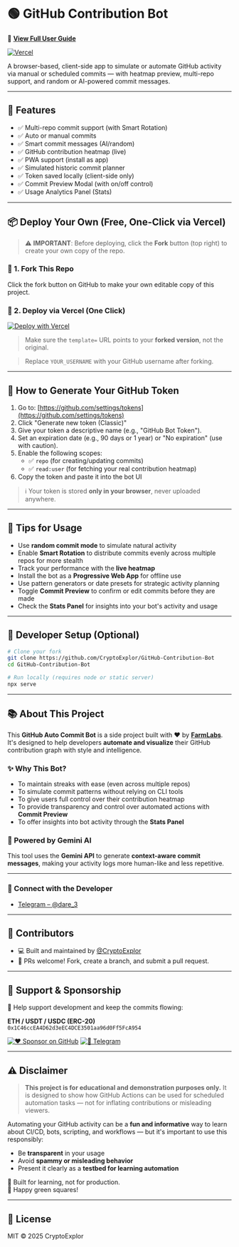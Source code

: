 # 🟢 GitHub Contribution Bot

📘 [**View Full User Guide**](https://githubbot-html.vercel.app/guide.html)

[![Vercel](https://vercelbadge.vercel.app/api/CryptoExplor/GitHub-Contribution-Bot)](https://github.com/CryptoExplor/GitHub-Contribution-Bot)

A browser-based, client-side app to simulate or automate GitHub activity via manual or scheduled commits — with heatmap preview, multi-repo support, and random or AI-powered commit messages.

---

## 🚀 Features

- ✅ Multi-repo commit support (with Smart Rotation)
- ✅ Auto or manual commits
- ✅ Smart commit messages (AI/random)
- ✅ GitHub contribution heatmap (live)
- ✅ PWA support (install as app)
- ✅ Simulated historic commit planner
- ✅ Token saved locally (client-side only)
- ✅ Commit Preview Modal (with on/off control)
- ✅ Usage Analytics Panel (Stats)

---

## 📦 Deploy Your Own (Free, One-Click via Vercel)

> ⚠️ **IMPORTANT**: Before deploying, click the **Fork** button (top right) to create your own copy of the repo.

### 🔹 1. Fork This Repo

Click the fork button on GitHub to make your own editable copy of this project.

### 🔹 2. Deploy via Vercel (One Click)

[![Deploy with Vercel](https://vercel.com/button)](https://vercel.com/import/project?template=https://github.com/CryptoExplor/GitHub-Contribution-Bot)

> Make sure the `template=` URL points to your **forked version**, not the original.

> Replace `YOUR_USERNAME` with your GitHub username after forking.

---

## 🔑 How to Generate Your GitHub Token

1. Go to: [https://github.com/settings/tokens](https://github.com/settings/tokens)
2. Click "Generate new token (Classic)"
3. Give your token a descriptive name (e.g., "GitHub Bot Token").
4. Set an expiration date (e.g., 90 days or 1 year) or "No expiration" (use with caution).
5. Enable the following scopes:
   - ✅ `repo` (for creating/updating commits)
   - ✅ `read:user` (for fetching your real contribution heatmap)
6. Copy the token and paste it into the bot UI

> ℹ️ Your token is stored **only in your browser**, never uploaded anywhere.

---

## 🧠 Tips for Usage

- Use **random commit mode** to simulate natural activity
- Enable **Smart Rotation** to distribute commits evenly across multiple repos for more stealth
- Track your performance with the **live heatmap**
- Install the bot as a **Progressive Web App** for offline use
- Use pattern generators or date presets for strategic activity planning
- Toggle **Commit Preview** to confirm or edit commits before they are made
- Check the **Stats Panel** for insights into your bot's activity and usage

---

## 🧰 Developer Setup (Optional)

```bash
# Clone your fork
git clone https://github.com/CryptoExplor/GitHub-Contribution-Bot
cd GitHub-Contribution-Bot

# Run locally (requires node or static server)
npx serve
```

---

## 📚 About This Project

This **GitHub Auto Commit Bot** is a side project built with ❤️ by [**FarmLabs**](https://github.com/CryptoExplor). It's designed to help developers **automate and visualize** their GitHub contribution graph with style and intelligence.

### ✨ Why This Bot?

- To maintain streaks with ease (even across multiple repos)
- To simulate commit patterns without relying on CLI tools
- To give users full control over their contribution heatmap
- To provide transparency and control over automated actions with **Commit Preview**
- To offer insights into bot activity through the **Stats Panel**

### 🧠 Powered by Gemini AI

This tool uses the **Gemini API** to generate **context-aware commit messages**, making your activity logs more human-like and less repetitive.

---

### 🔗 Connect with the Developer

- [Telegram – @dare_3](https://t.me/dare_3)

---

## 👥 Contributors

- 💻 Built and maintained by [@CryptoExplor](https://github.com/CryptoExplor)
- 🤝 PRs welcome! Fork, create a branch, and submit a pull request.

---

## 🙌 Support & Sponsorship

💸 Help support development and keep the commits flowing:

**ETH / USDT / USDC (ERC-20)**  
`0x1C46ccEA4D62d3eEC4DCE3501aa96d0Ff5FcA954`

[![❤️ Sponsor on GitHub](https://img.shields.io/badge/Sponsor-%40CryptoExplor-ff69b4?logo=githubsponsors&style=for-the-badge)](https://github.com/sponsors/CryptoExplor)
[![🔗 Telegram](https://img.shields.io/badge/Telegram-Connect-blue?logo=telegram&style=for-the-badge)](https://t.me/dare_3)

---

## ⚠️ Disclaimer

> **This project is for educational and demonstration purposes only.**
> It is designed to show how GitHub Actions can be used for scheduled automation tasks — not for inflating contributions or misleading viewers.

Automating your GitHub activity can be a **fun and informative** way to learn about CI/CD, bots, scripting, and workflows — but it's important to use this responsibly:

- Be **transparent** in your usage
- Avoid **spammy or misleading behavior**
- Present it clearly as a **testbed for learning automation**

🧪 Built for learning, not for production.  
💚 Happy green squares!

---

## 📄 License

MIT © 2025 CryptoExplor

